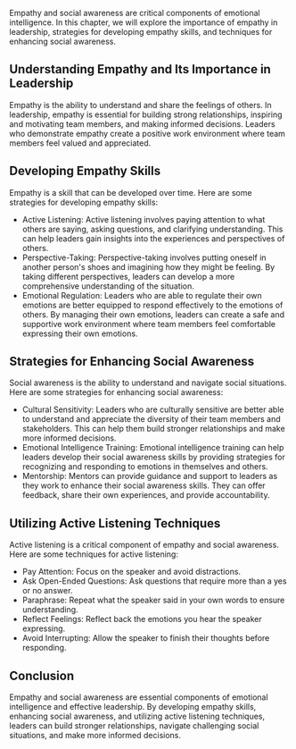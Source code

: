 
Empathy and social awareness are critical components of emotional intelligence. In this chapter, we will explore the importance of empathy in leadership, strategies for developing empathy skills, and techniques for enhancing social awareness.

Understanding Empathy and Its Importance in Leadership
------------------------------------------------------

Empathy is the ability to understand and share the feelings of others. In leadership, empathy is essential for building strong relationships, inspiring and motivating team members, and making informed decisions. Leaders who demonstrate empathy create a positive work environment where team members feel valued and appreciated.

Developing Empathy Skills
-------------------------

Empathy is a skill that can be developed over time. Here are some strategies for developing empathy skills:

* Active Listening: Active listening involves paying attention to what others are saying, asking questions, and clarifying understanding. This can help leaders gain insights into the experiences and perspectives of others.
* Perspective-Taking: Perspective-taking involves putting oneself in another person's shoes and imagining how they might be feeling. By taking different perspectives, leaders can develop a more comprehensive understanding of the situation.
* Emotional Regulation: Leaders who are able to regulate their own emotions are better equipped to respond effectively to the emotions of others. By managing their own emotions, leaders can create a safe and supportive work environment where team members feel comfortable expressing their own emotions.

Strategies for Enhancing Social Awareness
-----------------------------------------

Social awareness is the ability to understand and navigate social situations. Here are some strategies for enhancing social awareness:

* Cultural Sensitivity: Leaders who are culturally sensitive are better able to understand and appreciate the diversity of their team members and stakeholders. This can help them build stronger relationships and make more informed decisions.
* Emotional Intelligence Training: Emotional intelligence training can help leaders develop their social awareness skills by providing strategies for recognizing and responding to emotions in themselves and others.
* Mentorship: Mentors can provide guidance and support to leaders as they work to enhance their social awareness skills. They can offer feedback, share their own experiences, and provide accountability.

Utilizing Active Listening Techniques
-------------------------------------

Active listening is a critical component of empathy and social awareness. Here are some techniques for active listening:

* Pay Attention: Focus on the speaker and avoid distractions.
* Ask Open-Ended Questions: Ask questions that require more than a yes or no answer.
* Paraphrase: Repeat what the speaker said in your own words to ensure understanding.
* Reflect Feelings: Reflect back the emotions you hear the speaker expressing.
* Avoid Interrupting: Allow the speaker to finish their thoughts before responding.

Conclusion
----------

Empathy and social awareness are essential components of emotional intelligence and effective leadership. By developing empathy skills, enhancing social awareness, and utilizing active listening techniques, leaders can build stronger relationships, navigate challenging social situations, and make more informed decisions.
